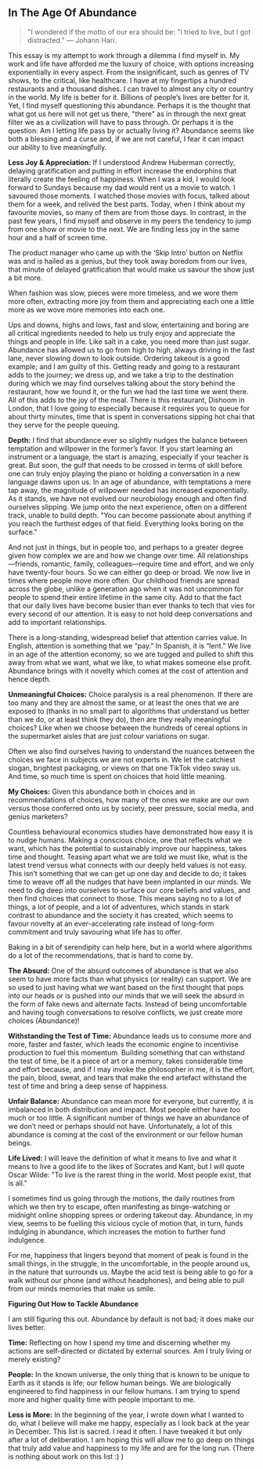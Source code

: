 ## In The Age Of Abundance

> "I wondered if the motto of our era should be: "I tried to live, but I got distracted." — Johann Hari.

This essay is my attempt to work through a dilemma I find myself in. My work and life have afforded me the luxury of choice, with options increasing exponentially in every aspect. From the insignificant, such as genres of TV shows, to the critical, like healthcare. I have at my fingertips a hundred restaurants and a thousand dishes. I can travel to almost any city or country in the world. My life is better for it. Billions of people’s lives are better for it. Yet, I find myself questioning this abundance. Perhaps it is the thought that what got us here will not get us there, "there" as in through the next great filter we as a civilization will have to pass through. Or perhaps it is the question: Am I letting life pass by or actually living it? Abundance seems like both a blessing and a curse and, if we are not careful, I fear it can impact our ability to live meaningfully.

**Less Joy & Appreciation:** If I understood Andrew Huberman correctly, delaying gratification and putting in effort increase the endorphins that literally create the feeling of happiness. When I was a kid, I would look forward to Sundays because my dad would rent us a movie to watch. I savoured those moments. I watched those movies with focus, talked about them for a week, and relived the best parts. Today, when I think about my favourite movies, so many of them are from those days. In contrast, in the past few years, I find myself and observe in my peers the tendency to jump from one show or movie to the next. We are finding less joy in the same hour and a half of screen time.

The product manager who came up with the ‘Skip Intro’ button on Netflix was and is hailed as a genius, but they took away boredom from our lives, that minute of delayed gratification that would make us savour the show just a bit more.

When fashion was slow, pieces were more timeless, and we wore them more often, extracting more joy from them and appreciating each one a little more as we wove more memories into each one.

Ups and downs, highs and lows, fast and slow, entertaining and boring are all critical ingredients needed to help us truly enjoy and appreciate the things and people in life. Like salt in a cake, you need more than just sugar. Abundance has allowed us to go from high to high, always driving in the fast lane, never slowing down to look outside. Ordering takeout is a good example; and I am guilty of this. Getting ready and going to a restaurant adds to the journey; we dress up, and we take a trip to the destination during which we may find ourselves talking about the story behind the restaurant, how we found it, or the fun we had the last time we went there. All of this adds to the joy of the meal. There is this restaurant, Dishoom in London, that I love going to especially because it requires you to queue for about thirty minutes, time that is spent in conversations sipping hot chai that they serve for the people queuing.

**Depth:** I find that abundance ever so slightly nudges the balance between temptation and willpower in the former’s favor. If you start learning an instrument or a language, the start is amazing, especially if your teacher is great. But soon, the gulf that needs to be crossed in terms of skill before one can truly enjoy playing the piano or holding a conversation in a new language dawns upon us. In an age of abundance, with temptations a mere tap away, the magnitude of willpower needed has increased exponentially. As it stands, we have not evolved our neurobiology enough and often find ourselves slipping. We jump onto the next experience, often on a different track, unable to build depth. "You can become passionate about anything if you reach the furthest edges of that field. Everything looks boring on the surface."

And not just in things, but in people too, and perhaps to a greater degree given how complex we are and how we change over time. All relationships—friends, romantic, family, colleagues—require time and effort, and we only have twenty-four hours. So we can either go deep or broad. We now live in times where people move more often. Our childhood friends are spread across the globe, unlike a generation ago when it was not uncommon for people to spend their entire lifetime in the same city. Add to that the fact that our daily lives have become busier than ever thanks to tech that vies for every second of our attention. It is easy to not hold deep conversations and add to important relationships.

There is a long-standing, widespread belief that attention carries value. In English, attention is something that we “pay.” In Spanish, it is “lent.” We live in an age of the attention economy, so we are tugged and pulled to shift this away from what we want, what we like, to what makes someone else profit. Abundance brings with it novelty which comes at the cost of attention and hence depth.

**Unmeaningful Choices:** Choice paralysis is a real phenomenon. If there are too many and they are almost the same, or at least the ones that we are exposed to (thanks in no small part to algorithms that understand us better than we do, or at least think they do), then are they really meaningful choices? Like when we choose between the hundreds of cereal options in the supermarket aisles that are just colour variations on sugar.

Often we also find ourselves having to understand the nuances between the choices we face in subjects we are not experts in. We let the catchiest slogan, brightest packaging, or views on that one TikTok video sway us. And time, so much time is spent on choices that hold little meaning.

**My Choices:** Given this abundance both in choices and in recommendations of choices, how many of the ones we make are our own versus those conferred onto us by society, peer pressure, social media, and genius marketers?

Countless behavioural economics studies have demonstrated how easy it is to nudge humans. Making a conscious choice, one that reflects what we want, which has the potential to sustainably improve our happiness, takes time and thought. Teasing apart what we are told we must like, what is the latest trend versus what connects with our deeply held values is not easy. This isn’t something that we can get up one day and decide to do; it takes time to weave off all the nudges that have been implanted in our minds. We need to dig deep into ourselves to surface our core beliefs and values, and then find choices that connect to those. This means saying no to a lot of things, a lot of people, and a lot of adventures, which stands in stark contrast to abundance and the society it has created, which seems to favour novelty at an ever-accelerating rate instead of long-form commitment and truly savouring what life has to offer.

Baking in a bit of serendipity can help here, but in a world where algorithms do a lot of the recommendations, that is hard to come by.

**The Absurd:** One of the absurd outcomes of abundance is that we also seem to have more facts than what physics (or reality) can support. We are so used to just having what we want based on the first thought that pops into our heads or is pushed into our minds that we will seek the absurd in the form of fake news and alternate facts. Instead of being uncomfortable and having tough conversations to resolve conflicts, we just create more choices (Abundance)!

**Withstanding the Test of Time:** Abundance leads us to consume more and more, faster and faster, which leads the economic engine to incentivise production to fuel this momentum. Building something that can withstand the test of time, be it a piece of art or a memory, takes considerable time and effort because, and if I may invoke the philosopher in me, it is the effort, the pain, blood, sweat, and tears that make the end artefact withstand the test of time and bring a deep sense of happiness.

**Unfair Balance:** Abundance can mean more for everyone, but currently, it is imbalanced in both distribution and impact. Most people either have too much or too little. A significant number of things we have an abundance of we don’t need or perhaps should not have. Unfortunately, a lot of this abundance is coming at the cost of the environment or our fellow human beings.

**Life Lived:** I will leave the definition of what it means to live and what it means to live a good life to the likes of Socrates and Kant, but I will quote Oscar Wilde: "To live is the rarest thing in the world. Most people exist, that is all."

I sometimes find us going through the motions, the daily routines from which we then try to escape, often manifesting as binge-watching or midnight online shopping sprees or ordering takeout day. Abundance, in my view, seems to be fuelling this vicious cycle of motion that, in turn, funds indulging in abundance, which increases the motion to further fund indulgence.

For me, happiness that lingers beyond that moment of peak is found in the small things, in the struggle, in the uncomfortable, in the people around us, in the nature that surrounds us. Maybe the acid test is being able to go for a walk without our phone (and without headphones), and being able to pull from our minds memories that make us smile.


**Figuring Out How to Tackle Abundance**

I am still figuring this out. Abundance by default is not bad; it does make our lives better.

**Time:** Reflecting on how I spend my time and discerning whether my actions are self-directed or dictated by external sources. Am I truly living or merely existing?

**People:** In the known universe, the only thing that is known to be unique to Earth as it stands is life; our fellow human beings. We are biologically engineered to find happiness in our fellow humans. I am trying to spend more and higher quality time with people important to me.

**Less is More:** In the beginning of the year, I wrote down what I wanted to do, what I believe will make me happy, especially as I look back at the year in December. This list is sacred. I read it often. I have tweaked it but only after a lot of deliberation. I am hoping this will allow me to go deep on things that truly add value and happiness to my life and are for the long run. (There is nothing about work on this list :) )